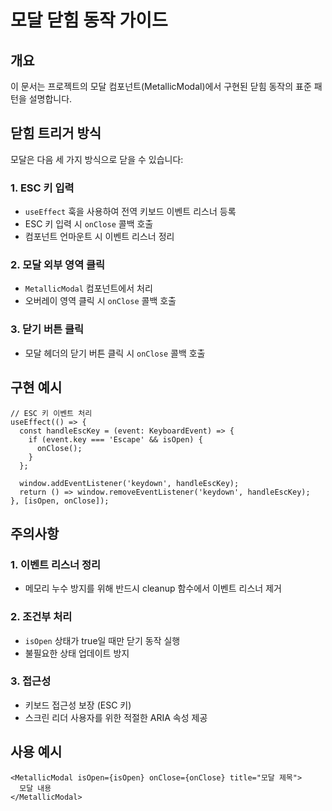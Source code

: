 # 모달 닫힘 동작 가이드

## 개요

이 문서는 프로젝트의 모달 컴포넌트(MetallicModal)에서 구현된 닫힘 동작의 표준 패턴을 설명합니다.

## 닫힘 트리거 방식

모달은 다음 세 가지 방식으로 닫을 수 있습니다:

### 1. ESC 키 입력

- `useEffect` 훅을 사용하여 전역 키보드 이벤트 리스너 등록
- ESC 키 입력 시 `onClose` 콜백 호출
- 컴포넌트 언마운트 시 이벤트 리스너 정리

### 2. 모달 외부 영역 클릭

- `MetallicModal` 컴포넌트에서 처리
- 오버레이 영역 클릭 시 `onClose` 콜백 호출

### 3. 닫기 버튼 클릭

- 모달 헤더의 닫기 버튼 클릭 시 `onClose` 콜백 호출

## 구현 예시

```tsx
// ESC 키 이벤트 처리
useEffect(() => {
  const handleEscKey = (event: KeyboardEvent) => {
    if (event.key === 'Escape' && isOpen) {
      onClose();
    }
  };

  window.addEventListener('keydown', handleEscKey);
  return () => window.removeEventListener('keydown', handleEscKey);
}, [isOpen, onClose]);
```

## 주의사항

### 1. 이벤트 리스너 정리

- 메모리 누수 방지를 위해 반드시 cleanup 함수에서 이벤트 리스너 제거

### 2. 조건부 처리

- `isOpen` 상태가 true일 때만 닫기 동작 실행
- 불필요한 상태 업데이트 방지

### 3. 접근성

- 키보드 접근성 보장 (ESC 키)
- 스크린 리더 사용자를 위한 적절한 ARIA 속성 제공

## 사용 예시

```tsx
<MetallicModal isOpen={isOpen} onClose={onClose} title="모달 제목">
  모달 내용
</MetallicModal>
```
